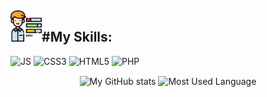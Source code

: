 

<!---
Consultar a URL para desenvolver os icons das Skils -> https://shields.io
-->
<p>
    <h2 align="rigth"><img  alt="skills"  width="50" height="50" src="icons/skills.svg"></img>#My Skills: </h2>
</p>


<p>
  <img alt="JS" src="https://img.shields.io/badge/JavaScript-F7DF1E?style=for-the-badge&logo=JavaScript&logoColor=black"/>

<img alt="CSS3" src="https://img.shields.io/badge/CSS3-1572B6?style=for-the-badge&logo=css3&logoColor=white"/>

 <img alt="HTML5" src="https://img.shields.io/badge/HTML5-E34F26?style=for-the-badge&logo=html5&logoColor=white"/>
 
  <img alt="PHP" src="https://img.shields.io/badge/PHP-6495ED?style=for-the-badge&logo=php&logoColor=white"/>
</p>
 <p align="center">
    <img  align="center" src="https://github-readme-stats.vercel.app/api/top-langs/?username=digoarthur&bg_color=9370DB&text_color=FFFAFA&title_color=FFFFFF&style=centerme" alt="My GitHub stats"/>
    <img  align="center" src="https://github-readme-stats.vercel.app/api?username=digoarthur&show_icons=true&theme=radical&title_color=FFFFFF&bg_color=9370DB&text_color=FFFAFA" alt="Most Used Language"/>
</p>
